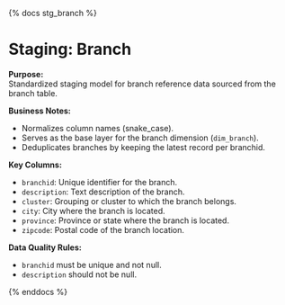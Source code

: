 {% docs stg_branch %}

# Staging: Branch

**Purpose:**  
Standardized staging model for branch reference data sourced from the branch table.

**Business Notes:**  
- Normalizes column names (snake_case).
- Serves as the base layer for the branch dimension (`dim_branch`).
- Deduplicates branches by keeping the latest record per branchid.

**Key Columns:**  
- `branchid`: Unique identifier for the branch.  
- `description`: Text description of the branch.  
- `cluster`: Grouping or cluster to which the branch belongs.  
- `city`: City where the branch is located.  
- `province`: Province or state where the branch is located.  
- `zipcode`: Postal code of the branch location.  

**Data Quality Rules:**  
- `branchid` must be unique and not null.  
- `description` should not be null.  

{% enddocs %}
